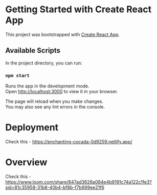 # Getting Started with Create React App

This project was bootstrapped with
[Create React App](https://github.com/facebook/create-react-app).

## Available Scripts

In the project directory, you can run:

### `npm start`

Runs the app in the development mode.\
Open [http://localhost:3000](http://localhost:3000) to view it in your browser.

The page will reload when you make changes.\
You may also see any lint errors in the console.

# Deployment

Check this - https://enchanting-cocada-0d9259.netlify.app/

# Overview

Check this -
https://www.loom.com/share/847ad3626a084e4b9191c74a122c1fe3?sid=81c35958-31b8-40b4-bf8b-f7b699ee21f6
